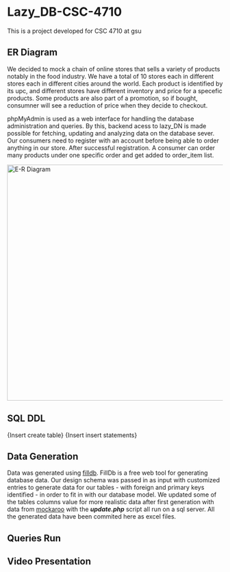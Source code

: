 # Lazy_DB-CSC-4710
This is a project developed for CSC 4710 at gsu
## ER Diagram
We decided to mock a chain of online stores that sells a variety of products notably in the food industry. 
We have a total of 10 stores each in different stores each in different cities around the world. Each product is identified by its upc, and different stores have different inventory and price for a specefic products. Some products are also part of a promotion, so if bought, consumner will see a reduction of price when they decide to checkout. 

phpMyAdmin is used as a web interface for handling the database administration and queries. By this, backend acess to lazy_DN is made possible for fetching, updating and analyzing data on the database sever. Our consumers need to register with an account before being able to order anything in our store. After successful registration. A consumer can order many products under one specific order and get added to order_item list.

<img width="551" alt="E-R Diagram" src="https://user-images.githubusercontent.com/83239858/144768634-b5f47eef-bd4c-4bab-bed3-f4139c6f45f5.png">


## SQL DDL

{Insert create table}
{Insert insert statements}

## Data Generation

Data was generated using [filldb](http://filldb.info/dummy). FillDb is a free web tool for generating database data. Our design schema was passed in as input with customized entries to generate data for our tables - with foreign and primary keys identified - in order to fit in with our database model. We updated some of the tables columns value for more realistic data after first generation with data from [mockaroo](https://www.mockaroo.com/) with the ***update.php*** script
all run on a sql server. All the generated data have been commited here as excel files.


## Queries Run

## Video Presentation
